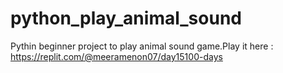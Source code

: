 # python_play_animal_sound
Pythin beginner project to play animal sound game.Play it here : https://replit.com/@meeramenon07/day15100-days
